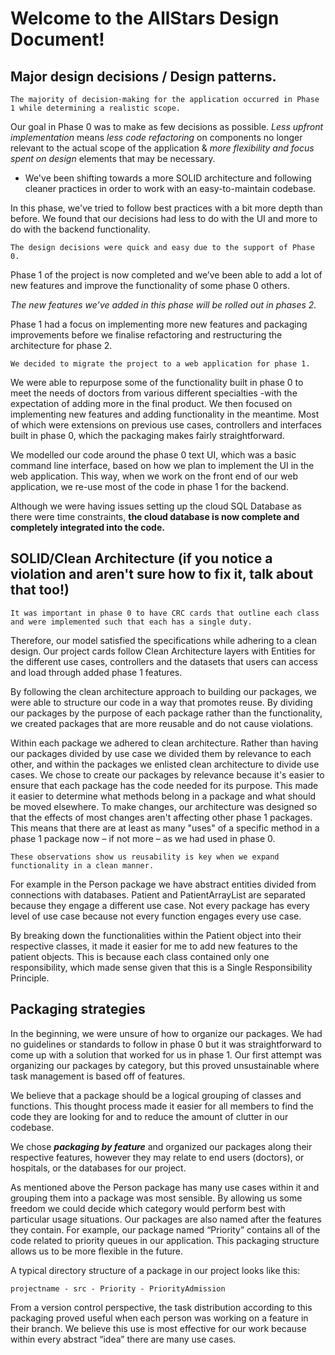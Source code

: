 # Welcome to the AllStars Design Document!

## Major design decisions / Design patterns.

	The majority of decision-making for the application occurred in Phase 1 while determining a realistic scope. 

Our goal in Phase 0 was to make as few decisions as possible. *Less upfront implementation* means *less code refactoring* on components no longer relevant to the actual scope of the application & *more flexibility and focus spent on design* elements that may be necessary. 

* We've been shifting towards a more SOLID architecture and following cleaner practices in order to work with an easy-to-maintain codebase.

In this phase, we've tried to follow best practices with a bit more depth than before. We found that our decisions had less to do with the UI and more to do with the backend functionality. 

	The design decisions were quick and easy due to the support of Phase 0.

Phase 1 of the project is now completed and we’ve been able to add a lot of new features and improve the functionality of some phase 0 others. 

*The new features we’ve added in this phase will be rolled out in phases 2.* 

Phase 1 had a focus on implementing more new features and packaging improvements before we finalise refactoring and restructuring the architecture for phase 2. 

	We decided to migrate the project to a web application for phase 1. 
We were able to repurpose some of the functionality built in phase 0 to meet the needs of doctors from various different specialties -with the expectation of adding more in the final product. We then focused on implementing new features and adding functionality in the meantime. Most of which were extensions on previous use cases, controllers and interfaces built in phase 0, which the packaging makes fairly straightforward. 

We modelled our code around the phase 0 text UI, which was a basic command line interface, based on how we plan to implement the UI in the web application. This way, when we work on the front end of our web application, we re-use most of the code in phase 1 for the backend. 

Although we were having issues setting up the cloud SQL Database as there were time constraints, **the cloud database is now complete and completely integrated into the code.**

## SOLID/Clean Architecture (if you notice a violation and aren't sure how to fix it, talk about that too!)

	It was important in phase 0 to have CRC cards that outline each class and were implemented such that each has a single duty. 

Therefore, our model satisfied the specifications while adhering to a clean design. Our project cards follow Clean Architecture layers with Entities for the different use cases, controllers and the datasets that users can access and load through added phase 1 features.

By following the clean architecture approach to building our packages, we were able to structure our code in a way that promotes reuse. By dividing our packages by the purpose of each package rather than the functionality, we created packages that are more reusable and do not cause violations.

Within each package we adhered to clean architecture. Rather than having our packages divided by use case we divided them by relevance to each other, and within the packages we enlisted clean architecture to divide use cases. We chose to create our packages by relevance because it's easier to ensure that each package has the code needed for its purpose. This made it easier to determine what methods belong in a package and what should be moved elsewhere.
To make changes, our architecture was designed so that the effects of most changes aren't affecting other phase 1 packages. This means that there are at least as many "uses" of a specific method in a phase 1 package now – if not more – as we had used in phase 0. 

	These observations show us reusability is key when we expand functionality in a clean manner.

For example in the Person package we have abstract entities divided from connections with databases. Patient and PatientArrayList are separated because they engage a different use case. Not every package has every level of use case because not every function engages every use case.

By breaking down the functionalities within the Patient object into their respective classes, it made it easier for me to add new features to the patient objects. This is because each class contained only one responsibility, which made sense given that this is a Single Responsibility Principle.

## Packaging strategies

In the beginning, we were unsure of how to organize our packages. We had no guidelines or standards to follow in phase 0 but it was straightforward to come up with a solution that worked for us in phase 1. Our first attempt was organizing our packages by category, but this proved unsustainable where task management is based off of features.

We believe that a package should be a logical grouping of classes and functions. This thought process made it easier for all members to find the code they are looking for and to reduce the amount of clutter in our codebase. 

We chose ***packaging by feature*** and organized our packages along their respective features, however they may relate to end users (doctors), or hospitals, or the databases for our project. 

As mentioned above the Person package has many use cases within it and grouping them into a package was most sensible. By allowing us some freedom we could decide which category would perform best with particular usage situations. Our packages are also named after the features they contain. For example, our package named “Priority” contains all of the code related to priority queues in our application. This packaging structure allows us to be more flexible in the future.

A typical directory structure of a package in our project looks like this: 
	
	projectname - src - Priority - PriorityAdmission

From a version control perspective, the task distribution according to this packaging proved useful when each person was working on a feature in their branch. We believe this use is most effective for our work because within every abstract “idea” there are many use cases. 
